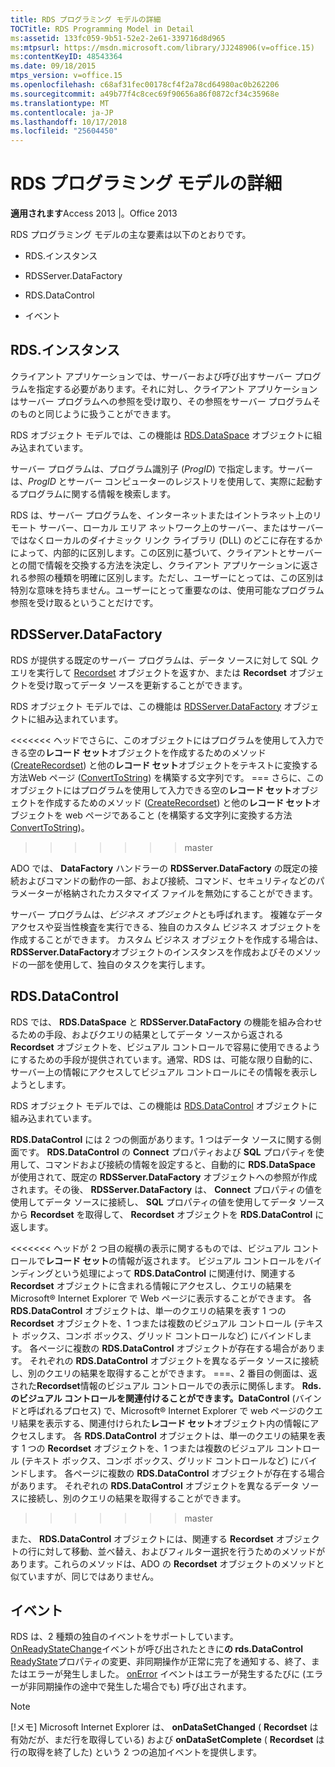 ```yaml
---
title: RDS プログラミング モデルの詳細
TOCTitle: RDS Programming Model in Detail
ms:assetid: 133fc059-9b51-52e2-2e61-339716d8d965
ms:mtpsurl: https://msdn.microsoft.com/library/JJ248906(v=office.15)
ms:contentKeyID: 48543364
ms.date: 09/18/2015
mtps_version: v=office.15
ms.openlocfilehash: c68af31fec00178cf4f2a78cd64980ac0b262206
ms.sourcegitcommit: a49b77f4c8cec69f90656a86f0872cf34c35968e
ms.translationtype: MT
ms.contentlocale: ja-JP
ms.lasthandoff: 10/17/2018
ms.locfileid: "25604450"
---
```

# <a name="rds-programming-model-in-detail"></a>RDS プログラミング モデルの詳細


**適用されます**Access 2013 |。Office 2013



RDS プログラミング モデルの主な要素は以下のとおりです。

  - RDS.インスタンス

  - RDSServer.DataFactory

  - RDS.DataControl

  - イベント

## <a name="rdsdataspace"></a>RDS.インスタンス

クライアント アプリケーションでは、サーバーおよび呼び出すサーバー プログラムを指定する必要があります。それに対し、クライアント アプリケーションはサーバー プログラムへの参照を受け取り、その参照をサーバー プログラムそのものと同じように扱うことができます。

RDS オブジェクト モデルでは、この機能は [RDS.DataSpace](dataspace-object-rds.md) オブジェクトに組み込まれています。

サーバー プログラムは、プログラム識別子 (*ProgID*) で指定します。サーバーは、*ProgID* とサーバー コンピューターのレジストリを使用して、実際に起動するプログラムに関する情報を検索します。

RDS は、サーバー プログラムを、インターネットまたはイントラネット上のリモート サーバー、ローカル エリア ネットワーク上のサーバー、またはサーバーではなくローカルのダイナミック リンク ライブラリ (DLL) のどこに存在するかによって、内部的に区別します。この区別に基づいて、クライアントとサーバーとの間で情報を交換する方法を決定し、クライアント アプリケーションに返される参照の種類を明確に区別します。ただし、ユーザーにとっては、この区別は特別な意味を持ちません。ユーザーにとって重要なのは、使用可能なプログラム参照を受け取るということだけです。

## <a name="rdsserverdatafactory"></a>RDSServer.DataFactory

RDS が提供する既定のサーバー プログラムは、データ ソースに対して SQL クエリを実行して [Recordset](recordset-object-ado.md) オブジェクトを返すか、または **Recordset** オブジェクトを受け取ってデータ ソースを更新することができます。

RDS オブジェクト モデルでは、この機能は [RDSServer.DataFactory](datafactory-object-rdsserver.md) オブジェクトに組み込まれています。

<<<<<<< ヘッドでさらに、このオブジェクトにはプログラムを使用して入力できる空の**レコード セット**オブジェクトを作成するためのメソッド ([CreateRecordset](createrecordset-method-rds.md)) と他の**レコード セット**オブジェクトをテキストに変換する方法Web ページ ([ConvertToString](converttostring-method-rds.md)) を構築する文字列です。
=== さらに、このオブジェクトにはプログラムを使用して入力できる空の**レコード セット**オブジェクトを作成するためのメソッド ([CreateRecordset](createrecordset-method-rds.md)) と他の**レコード セット**オブジェクトを web ページであること (を構築する文字列に変換する方法[ConvertToString](converttostring-method-rds.md))。
>>>>>>> master

ADO では、 **DataFactory** ハンドラーの **RDSServer.DataFactory** の既定の接続およびコマンドの動作の一部、および接続、コマンド、セキュリティなどのパラメーターが格納されたカスタマイズ ファイルを無効にすることができます。

サーバー プログラムは、*ビジネス オブジェクト*とも呼ばれます。 複雑なデータ アクセスや妥当性検査を実行できる、独自のカスタム ビジネス オブジェクトを作成することができます。 カスタム ビジネス オブジェクトを作成する場合は、 **RDSServer.DataFactory**オブジェクトのインスタンスを作成およびそのメソッドの一部を使用して、独自のタスクを実行します。

## <a name="rdsdatacontrol"></a>RDS.DataControl

RDS では、 **RDS.DataSpace** と **RDSServer.DataFactory** の機能を組み合わせるための手段、およびクエリの結果としてデータ ソースから返される **Recordset** オブジェクトを、ビジュアル コントロールで容易に使用できるようにするための手段が提供されています。通常、RDS は、可能な限り自動的に、サーバー上の情報にアクセスしてビジュアル コントロールにその情報を表示しようとします。

RDS オブジェクト モデルでは、この機能は [RDS.DataControl](datacontrol-object-rds.md) オブジェクトに組み込まれています。

**RDS.DataControl** には 2 つの側面があります。1 つはデータ ソースに関する側面です。 **RDS.DataControl** の **Connect** プロパティおよび **SQL** プロパティを使用して、コマンドおよび接続の情報を設定すると、自動的に **RDS.DataSpace** が使用されて、既定の **RDSServer.DataFactory** オブジェクトへの参照が作成されます。その後、 **RDSServer.DataFactory** は、 **Connect** プロパティの値を使用してデータ ソースに接続し、 **SQL** プロパティの値を使用してデータ ソースから **Recordset** を取得して、 **Recordset** オブジェクトを **RDS.DataControl** に返します。

<<<<<<< ヘッドが 2 つ目の縦横の表示に関するものでは、ビジュアル コントロールで**レコード セット**の情報が返されます。 ビジュアル コントロールをバインディングという処理によって **RDS.DataControl** に関連付け、関連する **Recordset** オブジェクトに含まれる情報にアクセスし、クエリの結果を Microsoft® Internet Explorer で Web ページに表示することができます。 各 **RDS.DataControl** オブジェクトは、単一のクエリの結果を表す 1 つの **Recordset** オブジェクトを、1 つまたは複数のビジュアル コントロール (テキスト ボックス、コンボ ボックス、グリッド コントロールなど) にバインドします。 各ページに複数の **RDS.DataControl** オブジェクトが存在する場合があります。 それぞれの **RDS.DataControl** オブジェクトを異なるデータ ソースに接続し、別のクエリの結果を取得することができます。
===、2 番目の側面は、返された**Recordset**情報のビジュアル コントロールでの表示に関係します。 **Rds. のビジュアル コントロールを関連付けることができます。DataControl** (バインドと呼ばれるプロセス) で、Microsoft® Internet Explorer で web ページのクエリ結果を表示する、関連付けられた**レコード セット**オブジェクト内の情報にアクセスします。 各 **RDS.DataControl** オブジェクトは、単一のクエリの結果を表す 1 つの **Recordset** オブジェクトを、1 つまたは複数のビジュアル コントロール (テキスト ボックス、コンボ ボックス、グリッド コントロールなど) にバインドします。 各ページに複数の **RDS.DataControl** オブジェクトが存在する場合があります。 それぞれの **RDS.DataControl** オブジェクトを異なるデータ ソースに接続し、別のクエリの結果を取得することができます。
>>>>>>> master

また、 **RDS.DataControl** オブジェクトには、関連する **Recordset** オブジェクトの行に対して移動、並べ替え、およびフィルター選択を行うためのメソッドがあります。これらのメソッドは、ADO の **Recordset** オブジェクトのメソッドと似ていますが、同じではありません。

## <a name="events"></a>イベント

RDS は、2 種類の独自のイベントをサポートしています。 [OnReadyStateChange](onreadystatechange-event-rds.md)イベントが呼び出されたときに**の rds.DataControl** [ReadyState](readystate-property-rds.md)プロパティの変更、非同期操作が正常に完了を通知する、終了、またはエラーが発生しました。 [onError](onerror-event-rds.md) イベントはエラーが発生するたびに (エラーが非同期操作の途中で発生した場合でも) 呼び出されます。


> [!NOTE]
> <P>[!メモ] Microsoft Internet Explorer は、 <STRONG>onDataSetChanged</STRONG> ( <STRONG>Recordset</STRONG> は有効だが、まだ行を取得している) および <STRONG>onDataSetComplete</STRONG> ( <STRONG>Recordset</STRONG> は行の取得を終了した) という 2 つの追加イベントを提供します。</P>


